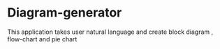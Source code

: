 # Diagram-generator
This application takes user natural language  and create block  diagram , flow-chart and pie chart

